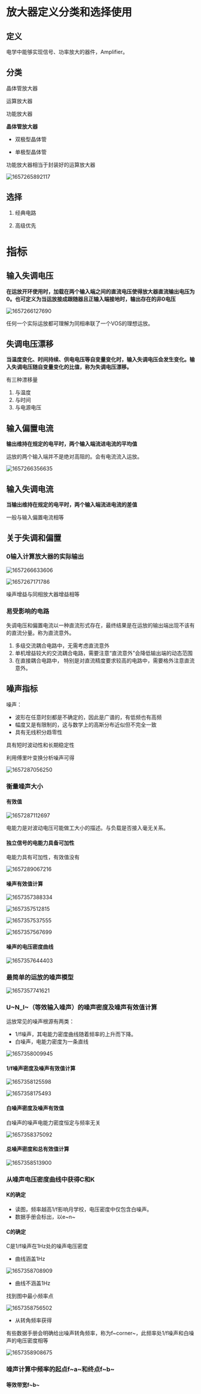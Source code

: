 # 放大器定义分类和选择使用

## 定义

电学中能够实现信号、功率放大的器件，Amplifier。

## 分类

晶体管放大器

运算放大器

功能放大器

**晶体管放大器**

- 双极型晶体管

- 单极型晶体管

功能放大器相当于封装好的运算放大器

![1657265892117](G:\typoraimg\img\1657265892117.png)

## 选择

1. 经典电路

2. 高级优先

# 指标

## 输入失调电压

**在运放开环使用时，加载在两个输入端之间的直流电压使得放大器直流输出电压为0。也可定义为当运放接成跟随器且正输入端接地时，输出存在的非0电压**

![1657266127690](G:\typoraimg\img\1657266127690.png)

任何一个实际运放都可理解为同相串联了一个VOS的理想运放。

## 失调电压漂移

**当温度变化、时间持续、供电电压等自变量变化时，输入失调电压会发生变化。输入失调电压随自变量变化的比值，称为失调电压漂移。**

有三种漂移量

1. 与温度
2. 与时间
3. 与电源电压

## 输入偏置电流

**输出维持在规定的电平时，两个输入端流进电流的平均值**

运放的两个输入端并不是绝对高阻的。会有电流流入运放。

![1657266356635](G:\typoraimg\img\1657266356635.png)

## 输入失调电流

**当输出维持在规定的电平时，两个输入端流进电流的差值**

一般与输入偏置电流相等

## 关于失调和偏置

### 0输入计算放大器的实际输出

![1657266633606](G:\typoraimg\img\1657266633606.png)

![1657267171786](G:\typoraimg\img\1657267171786.png)

噪声增益与同相放大器增益相等

### 易受影响的电路

失调电压和偏置电流以一种直流形式存在，最终结果是在运放的输出端出现不该有的直流分量。称为直流意外。

1. 多级交流耦合电路中，无需考虑直流意外
2. 单机增益较大的交流耦合电路，需要注意“直流意外”会降低输出端的动态范围
3. 在直接耦合电路中， 特别是对直流精度要求较高的电路中，需要格外注意直流意外。

## 噪声指标

噪声：

- 波形在任意时刻都是不确定的，因此是广谱的，有低频也有高频
- 幅度又是有限制的，这与数学上的高斯分布近似但不完全一致
- 具有无线积分趋零性

具有短时波动性和长期稳定性

利用傅里叶变换分析噪声可得

![1657287056250](G:\typoraimg\img\1657287056250.png)

### 衡量噪声大小

#### 有效值

![1657287112697](G:\typoraimg\img\1657287112697.png)

电能力是对波动电压可能做工大小的描述。与负载是否接入毫无关系。

#### 独立信号的电能力具备可加性

电能力具有可加性，有效值没有

![1657289067216](G:\typoraimg\img\1657289067216.png)

#### 噪声有效值计算

![1657357388334](G:\typoraimg\img\1657357388334.png)

![1657357512815](G:\typoraimg\img\1657357512815.png)

![1657357537555](G:\typoraimg\img\1657357537555.png)

![1657357567699](G:\typoraimg\img\1657357567699.png)

#### 噪声的电压密度曲线

![1657357644403](G:\typoraimg\img\1657357644403.png)

### 最简单的运放的噪声模型

![1657357741621](G:\typoraimg\img\1657357741621.png)

### U~N_I~（等效输入噪声）的噪声密度及噪声有效值计算

运放常见的噪声根源有两类：

- 1/f噪声，其电能力密度曲线随着频率的上升而下降。
- 白噪声，电能力密度为一条直线

![1657358009945](G:\typoraimg\img\1657358009945.png)



#### 1/f噪声密度及噪声有效值计算

![1657358125598](G:\typoraimg\img\1657358125598.png)

![1657358175493](G:\typoraimg\img\1657358175493.png)

#### 白噪声密度及噪声有效值

白噪声的噪声电能力密度恒定与频率无关

![1657358375092](G:\typoraimg\img\1657358375092.png)

#### 总噪声密度和总有效值计算

![1657358513900](G:\typoraimg\img\1657358513900.png)

### 从噪声电压密度曲线中获得C和K

#### K的确定

- 读图，频率越高1/f影响月学校，电压密度中仅包含白噪声。
- 数据手册会标出，以e~n~

#### C的确定

C是1/f噪声在1Hz处的噪声电压密度

- 曲线涵盖1Hz

![1657358708909](G:\typoraimg\img\1657358708909.png)

- 曲线不涵盖1Hz

找到图中最小频率点

![1657358756502](G:\typoraimg\img\1657358756502.png)

- 从转角频率获得

有些数据手册会明确给出噪声转角频率，称为f~corner~，此频率处1/f噪声和白噪声的电压密度相等

![1657358908675](G:\typoraimg\img\1657358908675.png)

### 噪声计算中频率的起点f~a~和终点f~b~

#### 等效带宽f~b~















































